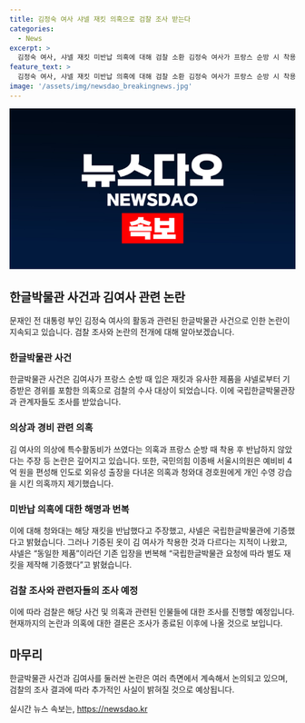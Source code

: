 ```yaml
---
title: 김정숙 여사 샤넬 재킷 의혹으로 검찰 조사 받는다
categories:
  - News
excerpt: >
  김정숙 여사, 샤넬 재킷 미반납 의혹에 대해 검찰 소환 김정숙 여사가 프랑스 순방 시 착용했던 샤넬 재킷을 반납하지 않았다는 의혹에 관련하여 국립한글박물관장 등이 검찰의 소환을 받았다. 또한, 한글박물관에 기증된 재킷과 여사가 입었던 재킷이 다르다는 지적과 추가적인 의혹들이 제기되고 있으며, 해당 의혹에 대한 조사가 순차적으로 이뤄질 전망이다.
feature_text: >
  김정숙 여사, 샤넬 재킷 미반납 의혹에 대해 검찰 소환 김정숙 여사가 프랑스 순방 시 착용했던 샤넬 재킷을 반납하지 않았다는 의혹에 관련하여 국립한글박물관장 등이 검찰의 소환을 받았다. 또한, 한글박물관에 기증된 재킷과 여사가 입었던 재킷이 다르다는 지적과 추가적인 의혹들이 제기되고 있으며, 해당 의혹에 대한 조사가 순차적으로 이뤄질 전망이다.
image: '/assets/img/newsdao_breakingnews.jpg'
---
```


<p><img src="/assets/img/newsdao_breakingnews.jpg" alt="firstkoreanews 속보" /></p>

<h2 data-ke-size="size26">한글박물관 사건과 김여사 관련 논란</h2>

<p data-ke-size="size16">문재인 전 대통령 부인 김정숙 여사의 활동과 관련된 한글박물관 사건으로 인한 논란이 지속되고 있습니다. 검찰 조사와 논란의 전개에 대해 알아보겠습니다.</p>

<h3>한글박물관 사건</h3>

<p data-ke-size="size16">한글박물관 사건은 김여사가 프랑스 순방 때 입은 재킷과 유사한 제품을 샤넬로부터 기증받은 경위를 포함한 의혹으로 검찰의 수사 대상이 되었습니다. 이에 국립한글박물관장과 관계자들도 조사를 받았습니다.</p>

<h3>의상과 경비 관련 의혹</h3>

<p data-ke-size="size16">김 여사의 의상에 특수활동비가 쓰였다는 의혹과 프랑스 순방 때 착용 후 반납하지 않았다는 주장 등 논란은 깊어지고 있습니다. 또한, 국민의힘 이종배 서울시의원은 예비비 4억 원을 편성해 인도로 외유성 출장을 다녀온 의혹과 청와대 경호원에게 개인 수영 강습을 시킨 의혹까지 제기했습니다.</p>

<h3>미반납 의혹에 대한 해명과 번복</h3>

<p data-ke-size="size16">이에 대해 청와대는 해당 재킷을 반납했다고 주장했고, 샤넬은 국립한글박물관에 기증했다고 밝혔습니다. 그러나 기증된 옷이 김 여사가 착용한 것과 다르다는 지적이 나왔고, 샤넬은 “동일한 제품”이라던 기존 입장을 번복해 “국립한글박물관 요청에 따라 별도 재킷을 제작해 기증했다”고 밝혔습니다.</p>

<h3>검찰 조사와 관련자들의 조사 예정</h3>

<p data-ke-size="size16">이에 따라 검찰은 해당 사건 및 의혹과 관련된 인물들에 대한 조사를 진행할 예정입니다. 현재까지의 논란과 의혹에 대한 결론은 조사가 종료된 이후에 나올 것으로 보입니다.</p>

<h2 data-ke-size="size26">마무리</h2>

<p data-ke-size="size16">한글박물관 사건과 김여사를 둘러싼 논란은 여러 측면에서 계속해서 논의되고 있으며, 검찰의 조사 결과에 따라 추가적인 사실이 밝혀질 것으로 예상됩니다.</p>
실시간 뉴스 속보는, <a href="https://newsdao.kr" rel="dofollow">https://newsdao.kr</a>


